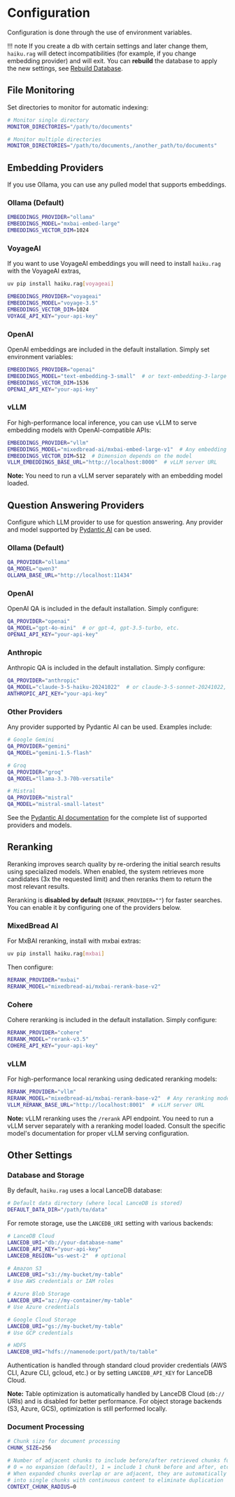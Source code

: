 # Configuration

Configuration is done through the use of environment variables.

!!! note
    If you create a db with certain settings and later change them, `haiku.rag` will detect incompatibilities (for example, if you change embedding provider) and will exit. You can **rebuild** the database to apply the new settings, see [Rebuild Database](./cli.md#rebuild-database).

## File Monitoring

Set directories to monitor for automatic indexing:

```bash
# Monitor single directory
MONITOR_DIRECTORIES="/path/to/documents"

# Monitor multiple directories
MONITOR_DIRECTORIES="/path/to/documents,/another_path/to/documents"
```

## Embedding Providers

If you use Ollama, you can use any pulled model that supports embeddings.

### Ollama (Default)

```bash
EMBEDDINGS_PROVIDER="ollama"
EMBEDDINGS_MODEL="mxbai-embed-large"
EMBEDDINGS_VECTOR_DIM=1024
```

### VoyageAI
If you want to use VoyageAI embeddings you will need to install `haiku.rag` with the VoyageAI extras,

```bash
uv pip install haiku.rag[voyageai]
```

```bash
EMBEDDINGS_PROVIDER="voyageai"
EMBEDDINGS_MODEL="voyage-3.5"
EMBEDDINGS_VECTOR_DIM=1024
VOYAGE_API_KEY="your-api-key"
```

### OpenAI
OpenAI embeddings are included in the default installation. Simply set environment variables:

```bash
EMBEDDINGS_PROVIDER="openai"
EMBEDDINGS_MODEL="text-embedding-3-small"  # or text-embedding-3-large
EMBEDDINGS_VECTOR_DIM=1536
OPENAI_API_KEY="your-api-key"
```

### vLLM
For high-performance local inference, you can use vLLM to serve embedding models with OpenAI-compatible APIs:

```bash
EMBEDDINGS_PROVIDER="vllm"
EMBEDDINGS_MODEL="mixedbread-ai/mxbai-embed-large-v1"  # Any embedding model supported by vLLM
EMBEDDINGS_VECTOR_DIM=512  # Dimension depends on the model
VLLM_EMBEDDINGS_BASE_URL="http://localhost:8000"  # vLLM server URL
```

**Note:** You need to run a vLLM server separately with an embedding model loaded.

## Question Answering Providers

Configure which LLM provider to use for question answering. Any provider and model supported by [Pydantic AI](https://ai.pydantic.dev/models/) can be used.

### Ollama (Default)

```bash
QA_PROVIDER="ollama"
QA_MODEL="qwen3"
OLLAMA_BASE_URL="http://localhost:11434"
```

### OpenAI

OpenAI QA is included in the default installation. Simply configure:

```bash
QA_PROVIDER="openai"
QA_MODEL="gpt-4o-mini"  # or gpt-4, gpt-3.5-turbo, etc.
OPENAI_API_KEY="your-api-key"
```

### Anthropic

Anthropic QA is included in the default installation. Simply configure:

```bash
QA_PROVIDER="anthropic"
QA_MODEL="claude-3-5-haiku-20241022"  # or claude-3-5-sonnet-20241022, etc.
ANTHROPIC_API_KEY="your-api-key"
```

### Other Providers

Any provider supported by Pydantic AI can be used. Examples include:

```bash
# Google Gemini
QA_PROVIDER="gemini"
QA_MODEL="gemini-1.5-flash"

# Groq
QA_PROVIDER="groq"
QA_MODEL="llama-3.3-70b-versatile"

# Mistral
QA_PROVIDER="mistral"
QA_MODEL="mistral-small-latest"
```

See the [Pydantic AI documentation](https://ai.pydantic.dev/models/) for the complete list of supported providers and models.

## Reranking

Reranking improves search quality by re-ordering the initial search results using specialized models. When enabled, the system retrieves more candidates (3x the requested limit) and then reranks them to return the most relevant results.

Reranking is **disabled by default** (`RERANK_PROVIDER=""`) for faster searches. You can enable it by configuring one of the providers below.

### MixedBread AI

For MxBAI reranking, install with mxbai extras:

```bash
uv pip install haiku.rag[mxbai]
```

Then configure:

```bash
RERANK_PROVIDER="mxbai"
RERANK_MODEL="mixedbread-ai/mxbai-rerank-base-v2"
```

### Cohere

Cohere reranking is included in the default installation. Simply configure:

```bash
RERANK_PROVIDER="cohere"
RERANK_MODEL="rerank-v3.5"
COHERE_API_KEY="your-api-key"
```

### vLLM

For high-performance local reranking using dedicated reranking models:

```bash
RERANK_PROVIDER="vllm"
RERANK_MODEL="mixedbread-ai/mxbai-rerank-base-v2"  # Any reranking model supported by vLLM
VLLM_RERANK_BASE_URL="http://localhost:8001"  # vLLM server URL
```

**Note:** vLLM reranking uses the `/rerank` API endpoint. You need to run a vLLM server separately with a reranking model loaded. Consult the specific model's documentation for proper vLLM serving configuration.

## Other Settings

### Database and Storage

By default, `haiku.rag` uses a local LanceDB database:

```bash
# Default data directory (where local LanceDB is stored)
DEFAULT_DATA_DIR="/path/to/data"
```

For remote storage, use the `LANCEDB_URI` setting with various backends:

```bash
# LanceDB Cloud
LANCEDB_URI="db://your-database-name"
LANCEDB_API_KEY="your-api-key"
LANCEDB_REGION="us-west-2"  # optional

# Amazon S3
LANCEDB_URI="s3://my-bucket/my-table"
# Use AWS credentials or IAM roles

# Azure Blob Storage
LANCEDB_URI="az://my-container/my-table"
# Use Azure credentials

# Google Cloud Storage
LANCEDB_URI="gs://my-bucket/my-table"
# Use GCP credentials

# HDFS
LANCEDB_URI="hdfs://namenode:port/path/to/table"
```

Authentication is handled through standard cloud provider credentials (AWS CLI, Azure CLI, gcloud, etc.) or by setting `LANCEDB_API_KEY` for LanceDB Cloud.

**Note:** Table optimization is automatically handled by LanceDB Cloud (`db://` URIs) and is disabled for better performance. For object storage backends (S3, Azure, GCS), optimization is still performed locally.

### Document Processing

```bash
# Chunk size for document processing
CHUNK_SIZE=256

# Number of adjacent chunks to include before/after retrieved chunks for context
# 0 = no expansion (default), 1 = include 1 chunk before and after, etc.
# When expanded chunks overlap or are adjacent, they are automatically merged
# into single chunks with continuous content to eliminate duplication
CONTEXT_CHUNK_RADIUS=0
```
